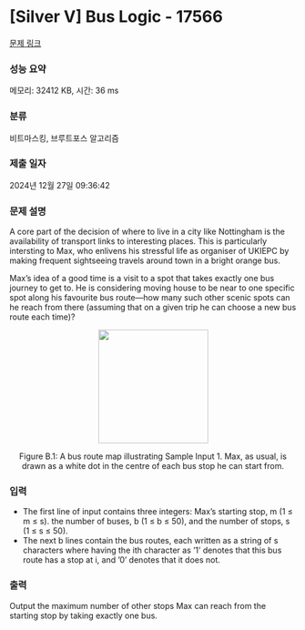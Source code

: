 # [Silver V] Bus Logic - 17566 

[문제 링크](https://www.acmicpc.net/problem/17566) 

### 성능 요약

메모리: 32412 KB, 시간: 36 ms

### 분류

비트마스킹, 브루트포스 알고리즘

### 제출 일자

2024년 12월 27일 09:36:42

### 문제 설명

<p>A core part of the decision of where to live in a city like Nottingham is the availability of transport links to interesting places. This is particularly intersting to Max, who enlivens his stressful life as organiser of UKIEPC by making frequent sightseeing travels around town in a bright orange bus.</p>

<p>Max’s idea of a good time is a visit to a spot that takes exactly one bus journey to get to. He is considering moving house to be near to one specific spot along his favourite bus route—how many such other scenic spots can he reach from there (assuming that on a given trip he can choose a new bus route each time)?</p>

<p style="text-align: center;"><img alt="" src="https://upload.acmicpc.net/88169d21-0b5e-4acd-97e3-ceebab42baeb/-/preview/" style="width: 193px; height: 200px;"></p>

<p style="text-align: center;">Figure B.1: A bus route map illustrating Sample Input 1. Max, as usual, is drawn as a white dot in the centre of each bus stop he can start from.</p>

### 입력 

 <ul>
	<li>The first line of input contains three integers: Max’s starting stop, m (1 ≤ m ≤ s). the number of buses, b (1 ≤ b ≤ 50), and the number of stops, s (1 ≤ s ≤ 50).</li>
	<li>The next b lines contain the bus routes, each written as a string of s characters where having the ith character as ’1’ denotes that this bus route has a stop at i, and ’0’ denotes that it does not.</li>
</ul>

### 출력 

 <p>Output the maximum number of other stops Max can reach from the starting stop by taking exactly one bus.</p>

